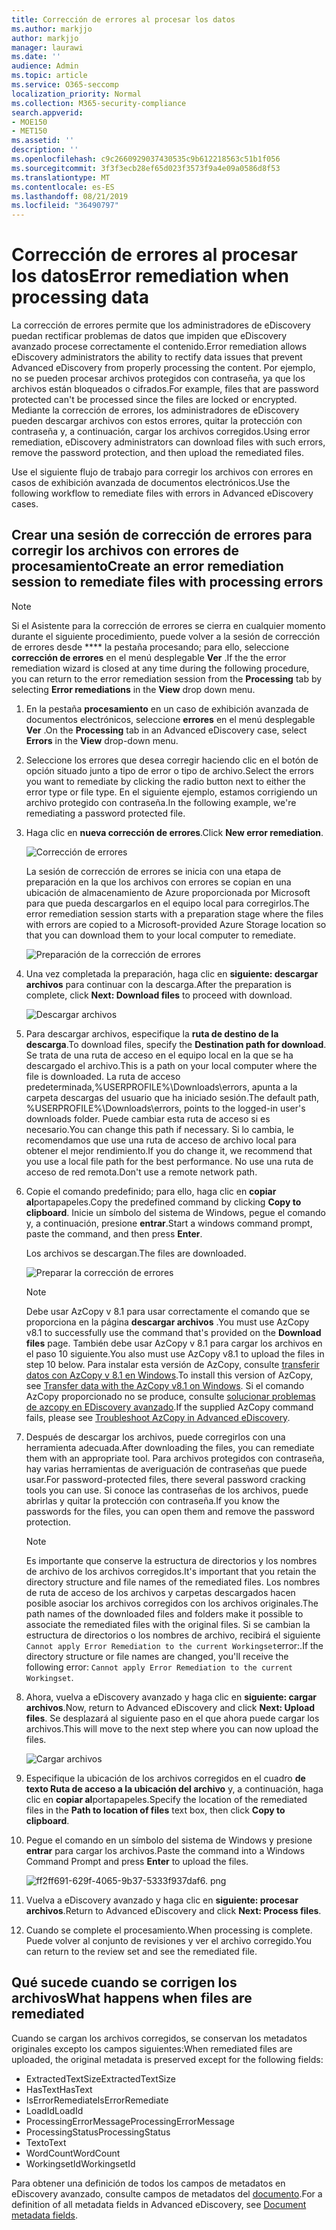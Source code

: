 ```yaml
---
title: Corrección de errores al procesar los datos
ms.author: markjjo
author: markjjo
manager: laurawi
ms.date: ''
audience: Admin
ms.topic: article
ms.service: O365-seccomp
localization_priority: Normal
ms.collection: M365-security-compliance
search.appverid:
- MOE150
- MET150
ms.assetid: ''
description: ''
ms.openlocfilehash: c9c2660929037430535c9b612218563c51b1f056
ms.sourcegitcommit: 3f3f3ecb28ef65d023f3573f9a4e09a0586d8f53
ms.translationtype: MT
ms.contentlocale: es-ES
ms.lasthandoff: 08/21/2019
ms.locfileid: "36490797"
---
```

# <a name="error-remediation-when-processing-data"></a><span data-ttu-id="5d683-102">Corrección de errores al procesar los datos</span><span class="sxs-lookup"><span data-stu-id="5d683-102">Error remediation when processing data</span></span>

<span data-ttu-id="5d683-103">La corrección de errores permite que los administradores de eDiscovery puedan rectificar problemas de datos que impiden que eDiscovery avanzado procese correctamente el contenido.</span><span class="sxs-lookup"><span data-stu-id="5d683-103">Error remediation allows eDiscovery administrators the ability to rectify data issues that prevent Advanced eDiscovery from properly processing the content.</span></span> <span data-ttu-id="5d683-104">Por ejemplo, no se pueden procesar archivos protegidos con contraseña, ya que los archivos están bloqueados o cifrados.</span><span class="sxs-lookup"><span data-stu-id="5d683-104">For example, files that are password protected can't be processed since the files are locked or encrypted.</span></span> <span data-ttu-id="5d683-105">Mediante la corrección de errores, los administradores de eDiscovery pueden descargar archivos con estos errores, quitar la protección con contraseña y, a continuación, cargar los archivos corregidos.</span><span class="sxs-lookup"><span data-stu-id="5d683-105">Using error remediation, eDiscovery administrators can download files with such errors, remove the password protection, and then upload the remediated files.</span></span>

<span data-ttu-id="5d683-106">Use el siguiente flujo de trabajo para corregir los archivos con errores en casos de exhibición avanzada de documentos electrónicos.</span><span class="sxs-lookup"><span data-stu-id="5d683-106">Use the following workflow to remediate files with errors in Advanced eDiscovery cases.</span></span>

## <a name="create-an-error-remediation-session-to-remediate-files-with-processing-errors"></a><span data-ttu-id="5d683-107">Crear una sesión de corrección de errores para corregir los archivos con errores de procesamiento</span><span class="sxs-lookup"><span data-stu-id="5d683-107">Create an error remediation session to remediate files with processing errors</span></span>

>[!NOTE]
><span data-ttu-id="5d683-108">Si el Asistente para la corrección de errores se cierra en cualquier momento durante el siguiente procedimiento, puede volver a la sesión de corrección de errores desde \*\*\*\* la pestaña procesando; para ello, seleccione **corrección de errores** en el menú desplegable **Ver** .</span><span class="sxs-lookup"><span data-stu-id="5d683-108">If the the error remediation wizard is closed at any time during the following procedure, you can return to the error remediation session from the **Processing** tab by selecting **Error remediations** in the **View** drop down menu.</span></span>

1. <span data-ttu-id="5d683-109">En la pestaña **procesamiento** en un caso de exhibición avanzada de documentos electrónicos, seleccione **errores** en el menú desplegable **Ver** .</span><span class="sxs-lookup"><span data-stu-id="5d683-109">On the **Processing** tab in an Advanced eDiscovery case, select **Errors** in the **View** drop-down menu.</span></span>

2. <span data-ttu-id="5d683-110">Seleccione los errores que desea corregir haciendo clic en el botón de opción situado junto a tipo de error o tipo de archivo.</span><span class="sxs-lookup"><span data-stu-id="5d683-110">Select the errors you want to remediate by clicking the radio button next to either the error type or file type.</span></span>  <span data-ttu-id="5d683-111">En el siguiente ejemplo, estamos corrigiendo un archivo protegido con contraseña.</span><span class="sxs-lookup"><span data-stu-id="5d683-111">In the following example, we're remediating a password protected file.</span></span>

3. <span data-ttu-id="5d683-112">Haga clic en **nueva corrección de errores**.</span><span class="sxs-lookup"><span data-stu-id="5d683-112">Click **New error remediation**.</span></span>

    ![Corrección de errores](../media/8c2faf1a-834b-44fc-b418-6a18aed8b81a.png)

    <span data-ttu-id="5d683-114">La sesión de corrección de errores se inicia con una etapa de preparación en la que los archivos con errores se copian en una ubicación de almacenamiento de Azure proporcionada por Microsoft para que pueda descargarlos en el equipo local para corregirlos.</span><span class="sxs-lookup"><span data-stu-id="5d683-114">The error remediation session starts with a preparation stage where the files with errors are copied to a Microsoft-provided Azure Storage location so that you can download them to your local computer to remediate.</span></span>

    ![Preparación de la corrección de errores](../media/390572ec-7012-47c4-a6b6-4cbb5649e8a8.png)

4. <span data-ttu-id="5d683-116">Una vez completada la preparación, haga clic en **siguiente: descargar archivos** para continuar con la descarga.</span><span class="sxs-lookup"><span data-stu-id="5d683-116">After the preparation is complete, click **Next: Download files** to proceed with download.</span></span>

    ![Descargar archivos](../media/6ac04b09-8e13-414a-9e24-7c75ba586363.png)

5. <span data-ttu-id="5d683-118">Para descargar archivos, especifique la **ruta de destino de la descarga**.</span><span class="sxs-lookup"><span data-stu-id="5d683-118">To download files, specify the **Destination path for download**.</span></span> <span data-ttu-id="5d683-119">Se trata de una ruta de acceso en el equipo local en la que se ha descargado el archivo.</span><span class="sxs-lookup"><span data-stu-id="5d683-119">This is a path on your local computer where the file is downloaded.</span></span>  <span data-ttu-id="5d683-120">La ruta de acceso predeterminada,%USERPROFILE%\Downloads\errors, apunta a la carpeta descargas del usuario que ha iniciado sesión.</span><span class="sxs-lookup"><span data-stu-id="5d683-120">The default path, %USERPROFILE%\Downloads\errors, points to the logged-in user's downloads folder.</span></span> <span data-ttu-id="5d683-121">Puede cambiar esta ruta de acceso si es necesario.</span><span class="sxs-lookup"><span data-stu-id="5d683-121">You can change this path if necessary.</span></span> <span data-ttu-id="5d683-122">Si lo cambia, le recomendamos que use una ruta de acceso de archivo local para obtener el mejor rendimiento.</span><span class="sxs-lookup"><span data-stu-id="5d683-122">If you do change it, we recommend that you use a local file path for the best performance.</span></span> <span data-ttu-id="5d683-123">No use una ruta de acceso de red remota.</span><span class="sxs-lookup"><span data-stu-id="5d683-123">Don't use a remote network path.</span></span>

6. <span data-ttu-id="5d683-124">Copie el comando predefinido; para ello, haga clic en **copiar al**portapapeles.</span><span class="sxs-lookup"><span data-stu-id="5d683-124">Copy the predefined command by clicking **Copy to clipboard**.</span></span> <span data-ttu-id="5d683-125">Inicie un símbolo del sistema de Windows, pegue el comando y, a continuación, presione **entrar**.</span><span class="sxs-lookup"><span data-stu-id="5d683-125">Start a windows command prompt, paste the command, and then press **Enter**.</span></span>  

    <span data-ttu-id="5d683-126">Los archivos se descargan.</span><span class="sxs-lookup"><span data-stu-id="5d683-126">The files are downloaded.</span></span>

    ![Preparar la corrección de errores](../media/f364ab4d-31c5-4375-b69f-650f694a2f69.png)

    > [!NOTE]
    > <span data-ttu-id="5d683-128">Debe usar AzCopy v 8.1 para usar correctamente el comando que se proporciona en la página **descargar archivos** .</span><span class="sxs-lookup"><span data-stu-id="5d683-128">You must use AzCopy v8.1 to successfully use the command that's provided on the **Download files** page.</span></span> <span data-ttu-id="5d683-129">También debe usar AzCopy v 8.1 para cargar los archivos en el paso 10 siguiente.</span><span class="sxs-lookup"><span data-stu-id="5d683-129">You also must use AzCopy v8.1 to upload the files in step 10 below.</span></span> <span data-ttu-id="5d683-130">Para instalar esta versión de AzCopy, consulte [transferir datos con AzCopy v 8.1 en Windows](https://docs.microsoft.com/previous-versions/azure/storage/storage-use-azcopy).</span><span class="sxs-lookup"><span data-stu-id="5d683-130">To install this version of AzCopy, see [Transfer data with the AzCopy v8.1 on Windows](https://docs.microsoft.com/previous-versions/azure/storage/storage-use-azcopy).</span></span> <span data-ttu-id="5d683-131">Si el comando AzCopy proporcionado no se produce, consulte [solucionar problemas de azcopy en EDiscovery avanzado](troubleshooting-azcopy.md).</span><span class="sxs-lookup"><span data-stu-id="5d683-131">If the supplied AzCopy command fails, please see [Troubleshoot AzCopy in Advanced eDiscovery](troubleshooting-azcopy.md).</span></span>

7. <span data-ttu-id="5d683-132">Después de descargar los archivos, puede corregirlos con una herramienta adecuada.</span><span class="sxs-lookup"><span data-stu-id="5d683-132">After downloading the files, you can remediate them with an appropriate tool.</span></span> <span data-ttu-id="5d683-133">Para archivos protegidos con contraseña, hay varias herramientas de averiguación de contraseñas que puede usar.</span><span class="sxs-lookup"><span data-stu-id="5d683-133">For password-protected files, there several password cracking tools you can use.</span></span> <span data-ttu-id="5d683-134">Si conoce las contraseñas de los archivos, puede abrirlas y quitar la protección con contraseña.</span><span class="sxs-lookup"><span data-stu-id="5d683-134">If you know the passwords for the files, you can open them and remove the password protection.</span></span>
    > [!NOTE]
    > <span data-ttu-id="5d683-135">Es importante que conserve la estructura de directorios y los nombres de archivo de los archivos corregidos.</span><span class="sxs-lookup"><span data-stu-id="5d683-135">It's important that you retain the directory structure and file names of the remediated files.</span></span> <span data-ttu-id="5d683-136">Los nombres de ruta de acceso de los archivos y carpetas descargados hacen posible asociar los archivos corregidos con los archivos originales.</span><span class="sxs-lookup"><span data-stu-id="5d683-136">The path names of the downloaded files and folders make it possible to associate the remediated files with the original files.</span></span>  <span data-ttu-id="5d683-137">Si se cambian la estructura de directorios o los nombres de archivo, recibirá el siguiente `Cannot apply Error Remediation to the current Workingset`error:.</span><span class="sxs-lookup"><span data-stu-id="5d683-137">If the directory structure or file names are changed, you'll receive the following error: `Cannot apply Error Remediation to the current Workingset`.</span></span>

8. <span data-ttu-id="5d683-138">Ahora, vuelva a eDiscovery avanzado y haga clic en **siguiente: cargar archivos**.</span><span class="sxs-lookup"><span data-stu-id="5d683-138">Now, return to Advanced eDiscovery and click **Next: Upload files**.</span></span>  <span data-ttu-id="5d683-139">Se desplazará al siguiente paso en el que ahora puede cargar los archivos.</span><span class="sxs-lookup"><span data-stu-id="5d683-139">This will move to the next step where you can now upload the files.</span></span>

    ![Cargar archivos](../media/af3d8617-1bab-4ecd-8de0-22e53acba240.png)

9. <span data-ttu-id="5d683-141">Especifique la ubicación de los archivos corregidos en el cuadro **de texto Ruta de acceso a la ubicación del archivo** y, a continuación, haga clic en **copiar al**portapapeles.</span><span class="sxs-lookup"><span data-stu-id="5d683-141">Specify the location of the remediated files in the **Path to location of files** text box, then click **Copy to clipboard**.</span></span>

10. <span data-ttu-id="5d683-142">Pegue el comando en un símbolo del sistema de Windows y presione **entrar** para cargar los archivos.</span><span class="sxs-lookup"><span data-stu-id="5d683-142">Paste the command into a Windows Command Prompt and press **Enter** to upload the files.</span></span>

    ![ff2ff691-629f-4065-9b37-5333f937daf6. png](../media/ff2ff691-629f-4065-9b37-5333f937daf6.png)

11. <span data-ttu-id="5d683-144">Vuelva a eDiscovery avanzado y haga clic en **siguiente: procesar archivos**.</span><span class="sxs-lookup"><span data-stu-id="5d683-144">Return to Advanced eDiscovery and click **Next: Process files**.</span></span>

12. <span data-ttu-id="5d683-145">Cuando se complete el procesamiento.</span><span class="sxs-lookup"><span data-stu-id="5d683-145">When processing is complete.</span></span> <span data-ttu-id="5d683-146">Puede volver al conjunto de revisiones y ver el archivo corregido.</span><span class="sxs-lookup"><span data-stu-id="5d683-146">You can return to the review set and see the remediated file.</span></span>

## <a name="what-happens-when-files-are-remediated"></a><span data-ttu-id="5d683-147">Qué sucede cuando se corrigen los archivos</span><span class="sxs-lookup"><span data-stu-id="5d683-147">What happens when files are remediated</span></span>

<span data-ttu-id="5d683-148">Cuando se cargan los archivos corregidos, se conservan los metadatos originales excepto los campos siguientes:</span><span class="sxs-lookup"><span data-stu-id="5d683-148">When remediated files are uploaded, the original metadata is preserved except for the following fields:</span></span> 

- <span data-ttu-id="5d683-149">ExtractedTextSize</span><span class="sxs-lookup"><span data-stu-id="5d683-149">ExtractedTextSize</span></span>
- <span data-ttu-id="5d683-150">HasText</span><span class="sxs-lookup"><span data-stu-id="5d683-150">HasText</span></span>
- <span data-ttu-id="5d683-151">IsErrorRemediate</span><span class="sxs-lookup"><span data-stu-id="5d683-151">IsErrorRemediate</span></span>
- <span data-ttu-id="5d683-152">LoadId</span><span class="sxs-lookup"><span data-stu-id="5d683-152">LoadId</span></span>
- <span data-ttu-id="5d683-153">ProcessingErrorMessage</span><span class="sxs-lookup"><span data-stu-id="5d683-153">ProcessingErrorMessage</span></span>
- <span data-ttu-id="5d683-154">ProcessingStatus</span><span class="sxs-lookup"><span data-stu-id="5d683-154">ProcessingStatus</span></span>
- <span data-ttu-id="5d683-155">Texto</span><span class="sxs-lookup"><span data-stu-id="5d683-155">Text</span></span>
- <span data-ttu-id="5d683-156">WordCount</span><span class="sxs-lookup"><span data-stu-id="5d683-156">WordCount</span></span>
- <span data-ttu-id="5d683-157">WorkingsetId</span><span class="sxs-lookup"><span data-stu-id="5d683-157">WorkingsetId</span></span>

<span data-ttu-id="5d683-158">Para obtener una definición de todos los campos de metadatos en eDiscovery avanzado, consulte campos de metadatos del [documento](document-metadata-fields.md).</span><span class="sxs-lookup"><span data-stu-id="5d683-158">For a definition of all metadata fields in Advanced eDiscovery, see [Document metadata fields](document-metadata-fields.md).</span></span>
